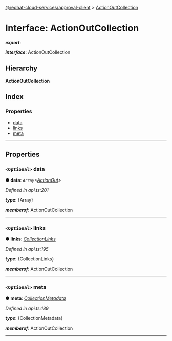 [@redhat-cloud-services/approval-client](../README.md) > [ActionOutCollection](../interfaces/actionoutcollection.md)

# Interface: ActionOutCollection

*__export__*: 

*__interface__*: ActionOutCollection

## Hierarchy

**ActionOutCollection**

## Index

### Properties

* [data](actionoutcollection.md#data)
* [links](actionoutcollection.md#links)
* [meta](actionoutcollection.md#meta)

---

## Properties

<a id="data"></a>

### `<Optional>` data

**● data**: *`Array`<[ActionOut](../modules/actionout.md)>*

*Defined in api.ts:201*

*__type__*: {Array}

*__memberof__*: ActionOutCollection

___
<a id="links"></a>

### `<Optional>` links

**● links**: *[CollectionLinks](collectionlinks.md)*

*Defined in api.ts:195*

*__type__*: {CollectionLinks}

*__memberof__*: ActionOutCollection

___
<a id="meta"></a>

### `<Optional>` meta

**● meta**: *[CollectionMetadata](collectionmetadata.md)*

*Defined in api.ts:189*

*__type__*: {CollectionMetadata}

*__memberof__*: ActionOutCollection

___

